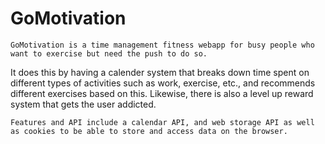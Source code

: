 # GoMotivation
	GoMotivation is a time management fitness webapp for busy people who want to exercise but need the push to do so. 
It does this by having a calender system that breaks down time spent on different types of activities such as work, exercise, etc., 
and recommends different exercises based on this. 
Likewise, there is also a level up reward system that gets the user addicted. 

	Features and API include a calendar API, and web storage API as well as cookies to be able to store and access data on the browser.

